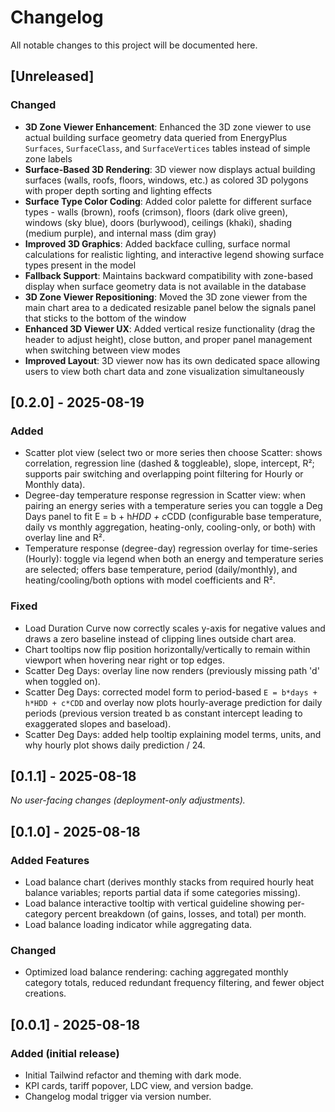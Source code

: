 # Changelog

All notable changes to this project will be documented here.

## [Unreleased]

### Changed

- **3D Zone Viewer Enhancement**: Enhanced the 3D zone viewer to use actual building surface geometry data queried from EnergyPlus `Surfaces`, `SurfaceClass`, and `SurfaceVertices` tables instead of simple zone labels
- **Surface-Based 3D Rendering**: 3D viewer now displays actual building surfaces (walls, roofs, floors, windows, etc.) as colored 3D polygons with proper depth sorting and lighting effects
- **Surface Type Color Coding**: Added color palette for different surface types - walls (brown), roofs (crimson), floors (dark olive green), windows (sky blue), doors (burlywood), ceilings (khaki), shading (medium purple), and internal mass (dim gray)
- **Improved 3D Graphics**: Added backface culling, surface normal calculations for realistic lighting, and interactive legend showing surface types present in the model
- **Fallback Support**: Maintains backward compatibility with zone-based display when surface geometry data is not available in the database
- **3D Zone Viewer Repositioning**: Moved the 3D zone viewer from the main chart area to a dedicated resizable panel below the signals panel that sticks to the bottom of the window
- **Enhanced 3D Viewer UX**: Added vertical resize functionality (drag the header to adjust height), close button, and proper panel management when switching between view modes
- **Improved Layout**: 3D viewer now has its own dedicated space allowing users to view both chart data and zone visualization simultaneously

<!-- Keep upcoming changes here. Use subsections Added/Changed/Fixed/Removed when populated. -->

## [0.2.0] - 2025-08-19

### Added

- Scatter plot view (select two or more series then choose Scatter: shows correlation, regression line (dashed & toggleable), slope, intercept, R²; supports pair switching and overlapping point filtering for Hourly or Monthly data).
- Degree-day temperature response regression in Scatter view: when pairing an energy series with a temperature series you can toggle a Deg Days panel to fit E = b + h*HDD + c*CDD (configurable base temperature, daily vs monthly aggregation, heating-only, cooling-only, or both) with overlay line and R².
- Temperature response (degree-day) regression overlay for time-series (Hourly): toggle via legend when both an energy and temperature series are selected; offers base temperature, period (daily/monthly), and heating/cooling/both options with model coefficients and R².

### Fixed

- Load Duration Curve now correctly scales y-axis for negative values and draws a zero baseline instead of clipping lines outside chart area.
- Chart tooltips now flip position horizontally/vertically to remain within viewport when hovering near right or top edges.
- Scatter Deg Days: overlay line now renders (previously missing path 'd' when toggled on).
- Scatter Deg Days: corrected model form to period-based `E = b*days + h*HDD + c*CDD` and overlay now plots hourly-average prediction for daily periods (previous version treated b as constant intercept leading to exaggerated slopes and baseload).
- Scatter Deg Days: added help tooltip explaining model terms, units, and why hourly plot shows daily prediction / 24.

## [0.1.1] - 2025-08-18

*No user-facing changes (deployment-only adjustments).*

## [0.1.0] - 2025-08-18

### Added Features

- Load balance chart (derives monthly stacks from required hourly heat balance variables; reports partial data if some categories missing).
- Load balance interactive tooltip with vertical guideline showing per-category percent breakdown (of gains, losses, and total) per month.
- Load balance loading indicator while aggregating data.

### Changed

- Optimized load balance rendering: caching aggregated monthly category totals, reduced redundant frequency filtering, and fewer object creations.

## [0.0.1] - 2025-08-18

### Added (initial release)

- Initial Tailwind refactor and theming with dark mode.
- KPI cards, tariff popover, LDC view, and version badge.
- Changelog modal trigger via version number.
